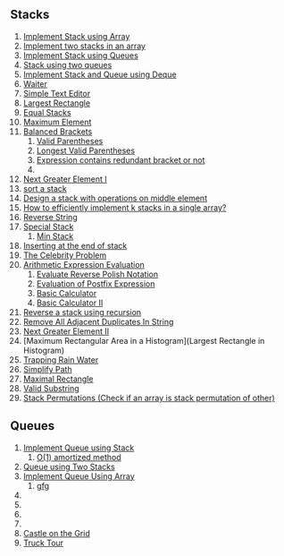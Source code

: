 ## Stacks
1. [Implement Stack using Array](https://bit.ly/3KbHhN4)
3. [Implement two stacks in an array](https://practice.geeksforgeeks.org/problems/implement-two-stacks-in-an-array/1)
4. [Implement Stack using Queues](https://leetcode.com/problems/implement-stack-using-queues/)
5. [Stack using two queues](https://practice.geeksforgeeks.org/problems/stack-using-two-queues/1)
6. [Implement Stack and Queue using Deque](https://www.geeksforgeeks.org/implement-stack-queue-using-deque/)
7. [Waiter](https://www.hackerrank.com/challenges/waiter/problem?isFullScreen=true)
8. [Simple Text Editor](https://www.hackerrank.com/challenges/simple-text-editor/problem?isFullScreen=true)
9. [Largest Rectangle](https://www.hackerrank.com/challenges/largest-rectangle/problem?isFullScreen=true)
10. [Equal Stacks](https://www.hackerrank.com/challenges/equal-stacks/problem?isFullScreen=true)
11. [Maximum Element](https://www.hackerrank.com/challenges/maximum-element/problem?isFullScreen=true)
12. [Balanced Brackets](https://www.hackerrank.com/challenges/balanced-brackets/problem?isFullScreen=true)
    1. [Valid Parentheses](https://leetcode.com/problems/valid-parentheses/)
    2. [Longest Valid Parentheses](https://leetcode.com/problems/longest-valid-parentheses/)
    3. [Expression contains redundant bracket or not](https://www.geeksforgeeks.org/expression-contains-redundant-bracket-not/)
    4. []()
13. [Next Greater Element I](https://leetcode.com/problems/next-greater-element-i/)
14. [sort a stack](https://practice.geeksforgeeks.org/problems/sort-a-stack/1)
15. [Design a stack with operations on middle element](https://www.geeksforgeeks.org/design-a-stack-with-find-middle-operation/)
16. [How to efficiently implement k stacks in a single array?](https://www.geeksforgeeks.org/efficiently-implement-k-stacks-single-array/)
17. [Reverse String](https://leetcode.com/problems/reverse-string/)
18. [Special Stack](https://practice.geeksforgeeks.org/problems/special-stack/1)
    1. [Min Stack](https://leetcode.com/problems/min-stack/)
19. [Inserting at the end of stack](https://stackoverflow.com/questions/45130465/inserting-at-the-end-of-stack)
20. [The Celebrity Problem](https://practice.geeksforgeeks.org/problems/the-celebrity-problem/1)
21. [Arithmetic Expression Evaluation](https://www.geeksforgeeks.org/arithmetic-expression-evalution/)
    1. [Evaluate Reverse Polish Notation](https://leetcode.com/problems/evaluate-reverse-polish-notation/)
    2. [Evaluation of Postfix Expression](https://practice.geeksforgeeks.org/problems/evaluation-of-postfix-expression1735/1)
    3. [Basic Calculator](https://leetcode.com/problems/basic-calculator/)
    4. [Basic Calculator II](https://leetcode.com/problems/basic-calculator-ii/)
22. [Reverse a stack using recursion](https://www.geeksforgeeks.org/reverse-a-stack-using-recursion/)
23. [Remove All Adjacent Duplicates In String](https://leetcode.com/problems/remove-all-adjacent-duplicates-in-string/)
24. [Next Greater Element II](https://leetcode.com/problems/next-greater-element-ii/)
25. [Maximum Rectangular Area in a Histogram](Largest Rectangle in Histogram)
26. [Trapping Rain Water](https://leetcode.com/problems/trapping-rain-water/)
27. [Simplify Path](https://leetcode.com/problems/simplify-path/)
28. [Maximal Rectangle](https://leetcode.com/problems/maximal-rectangle/)
29. [Valid Substring](https://practice.geeksforgeeks.org/problems/valid-substring0624/1)
30. [Stack Permutations (Check if an array is stack permutation of other)](https://www.geeksforgeeks.org/stack-permutations-check-if-an-array-is-stack-permutation-of-other/)


## Queues
1. [Implement Queue using Stack](https://leetcode.com/problems/implement-queue-using-stacks/)
    1. [O(1) amortized method]()
2. [Queue using Two Stacks](https://www.hackerrank.com/challenges/queue-using-two-stacks/problem?isFullScreen=true)
2. [Implement Queue Using Array](https://bit.ly/3KbIjIW)
    1. [gfg](https://www.geeksforgeeks.org/queue-set-1introduction-and-array-implementation/)
3. 
4. 
5. 
6. 
7. [Castle on the Grid](https://www.hackerrank.com/challenges/castle-on-the-grid/problem?isFullScreen=true)
8. [Truck Tour](https://www.hackerrank.com/challenges/truck-tour/problem?isFullScreen=true)

